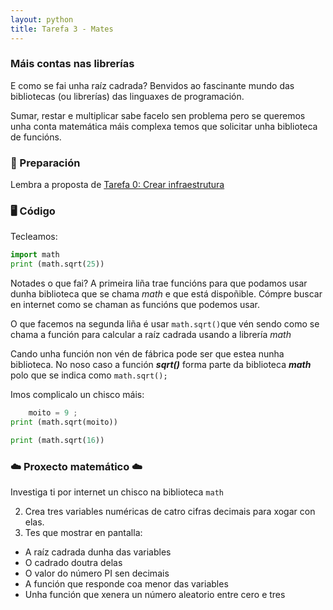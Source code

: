 ```yaml
---
layout: python
title: Tarefa 3 - Mates
---
```

### Máis  contas nas librerías

E como se fai unha raíz cadrada? Benvidos ao fascinante mundo das bibliotecas (ou librerías) das linguaxes de programación.

Sumar, restar e multiplicar sabe facelo sen problema pero se queremos unha conta  matemática máis complexa temos que solicitar unha biblioteca de funcións.

### 🧺 Preparación

Lembra a proposta de [ Tarefa 0: Crear infraestrutura](../t0)


### 🖥 Código

Tecleamos:
```python
import math
print (math.sqrt(25))
```
Notades o que fai? A primeira liña trae funcións para que podamos usar   dunha biblioteca que se chama *math* e que está dispoñible.  Cómpre buscar en internet como se chaman as funcións que podemos usar.

O que facemos na segunda liña é usar `math.sqrt()`que vén sendo como se chama a función para calcular a raíz cadrada  usando a librería *math*

Cando unha función non vén de fábrica pode ser que estea nunha biblioteca. No noso caso a función ***sqrt()*** forma parte da biblioteca ***math*** polo que  se indica como `math.sqrt();`


Imos complicalo un chisco máis:
```python
    moito = 9 ;
print (math.sqrt(moito))

print (math.sqrt(16))
```


###   ☁️              Proxecto matemático    ☁️

Investiga ti por internet un chisco na biblioteca `math`

2.  Crea tres variables numéricas de catro cifras decimais para xogar con elas. 
3. Tes que mostrar en pantalla:
- A raíz cadrada dunha das variables
- O cadrado doutra delas
- O valor do número PI sen decimais
- A función que responde coa menor das variables
- Unha función que xenera un número aleatorio entre cero e tres

